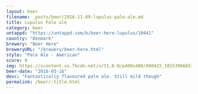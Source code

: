 ```yaml
---
layout: beer
filename: _posts/beer/2016-11-09-lupulus-pale-ale.md
title: Lupulus Pale ale
category: beer
untappd: "https://untappd.com/b/beer-here-lupulus/10441"
country: "Denmark"
brewery: "Beer Here"
breweryURL: "/brewery/beer-here.html"
style: "Pale Ale - American"
score: 8
img: https://scontent.xx.fbcdn.net/v/t1.0-0/p480x480/600415_10153966651858745_4717804169564084978_n.jpg?oh=39b5e042a98a7ea5ae272d03c705c77e&oe=5AF84F98
beer-date: "2016-03-16"
desc: "Fantastically flavoured pale ale. Still mild though"
permalink: /beer/:title.html
---
```

